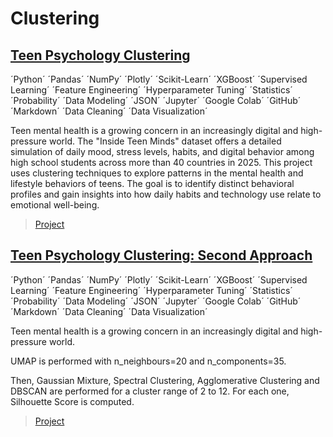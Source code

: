 # Clustering

## [Teen Psychology Clustering](https://nbviewer.org/github/Vpy7/Jupyter-Analysis-Collection/blob/f81a091db4e1921072158948bd860d08361f1d00/Classification/Store%20Membership%20Renewal/Membership%20groceries%20store%20user%20profile%20Dataset.ipynb)  

´Python´ ´Pandas´ ´NumPy´ ´Plotly´ ´Scikit-Learn´ ´XGBoost´ ´Supervised Learning´ ´Feature Engineering´ ´Hyperparameter Tuning´ ´Statistics´ ´Probability´ ´Data Modeling´ ´JSON´ ´Jupyter´ ´Google Colab´ ´GitHub´ ´Markdown´ ´Data Cleaning´ ´Data Visualization´

Teen mental health is a growing concern in an increasingly digital and high-pressure world. The "Inside Teen Minds" dataset offers a detailed simulation of daily mood, stress levels, habits, and digital behavior among high school students across more than 40 countries in 2025. This project uses clustering techniques to explore patterns in the mental health and lifestyle behaviors of teens. The goal is to identify distinct behavioral profiles and gain insights into how daily habits and technology use relate to emotional well-being.

> [Project](https://github.com/Vpy7/Jupyter-Analysis-Collection/tree/main/Clustering/Teen%20Psychology)

## [Teen Psychology Clustering: Second Approach](https://nbviewer.org/github/Vpy7/Jupyter-Analysis-Collection/blob/f81a091db4e1921072158948bd860d08361f1d00/Classification/Store%20Membership%20Renewal/Membership%20groceries%20store%20user%20profile%20Dataset.ipynb)  

´Python´ ´Pandas´ ´NumPy´ ´Plotly´ ´Scikit-Learn´ ´XGBoost´ ´Supervised Learning´ ´Feature Engineering´ ´Hyperparameter Tuning´ ´Statistics´ ´Probability´ ´Data Modeling´ ´JSON´ ´Jupyter´ ´Google Colab´ ´GitHub´ ´Markdown´ ´Data Cleaning´ ´Data Visualization´

Teen mental health is a growing concern in an increasingly digital and high-pressure world. 

UMAP is performed with n_neighbours=20 and n_components=35.

Then, Gaussian Mixture, Spectral Clustering, Agglomerative Clustering and DBSCAN are performed for a cluster range of 2 to 12. For each one, Silhouette Score is computed.

> [Project](https://github.com/Vpy7/Jupyter-Analysis-Collection/tree/main/Clustering/Teen%20Psychology%20v2)

